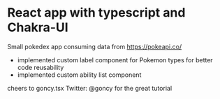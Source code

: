 # React app with typescript and Chakra-UI

Small pokedex app consuming data from https://pokeapi.co/

* implemented custom label component for Pokemon types for better code reusability
* implemented custom ability list component

cheers to goncy.tsx   Twitter: @goncy  for the great tutorial
 
